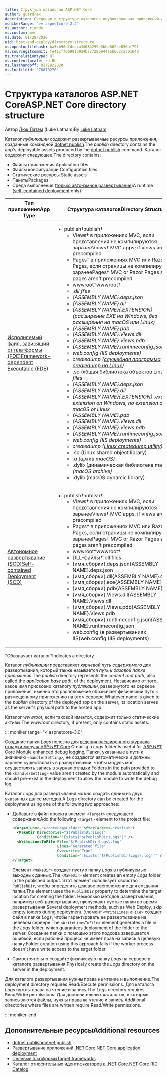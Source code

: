 ```yaml
---
title: Структура каталогов ASP.NET Core
author: guardrex
description: Сведения о структуре каталогов опубликованных приложений ASP.NET Core.
monikerRange: '>= aspnetcore-2.2'
ms.author: riande
ms.custom: mvc
ms.date: 01/28/2020
uid: host-and-deploy/directory-structure
ms.openlocfilehash: ba5cb96dfdcdca10034299e3bbe662ce056af791
ms.sourcegitcommit: fe41cff0b99f3920b727286944e5b652ca301640
ms.translationtype: HT
ms.contentlocale: ru-RU
ms.lasthandoff: 01/29/2020
ms.locfileid: "76870270"
---
```

# <a name="aspnet-core-directory-structure"></a><span data-ttu-id="400db-103">Структура каталогов ASP.NET Core</span><span class="sxs-lookup"><span data-stu-id="400db-103">ASP.NET Core directory structure</span></span>

<span data-ttu-id="400db-104">Автор [Люк Латэм](https://github.com/guardrex) (Luke Latham)</span><span class="sxs-lookup"><span data-stu-id="400db-104">By [Luke Latham](https://github.com/guardrex)</span></span>

<span data-ttu-id="400db-105">Каталог *публикации* содержит развертываемые ресурсы приложения, созданные командной [dotnet publish](/dotnet/core/tools/dotnet-publish).</span><span class="sxs-lookup"><span data-stu-id="400db-105">The *publish* directory contains the app's deployable assets produced by the [dotnet publish](/dotnet/core/tools/dotnet-publish) command.</span></span> <span data-ttu-id="400db-106">Каталог содержит следующее.</span><span class="sxs-lookup"><span data-stu-id="400db-106">The directory contains:</span></span>

* <span data-ttu-id="400db-107">Файлы приложения.</span><span class="sxs-lookup"><span data-stu-id="400db-107">Application files</span></span>
* <span data-ttu-id="400db-108">Файлы конфигурации.</span><span class="sxs-lookup"><span data-stu-id="400db-108">Configuration files</span></span>
* <span data-ttu-id="400db-109">Статические ресурсы.</span><span class="sxs-lookup"><span data-stu-id="400db-109">Static assets</span></span>
* <span data-ttu-id="400db-110">Пакеты</span><span class="sxs-lookup"><span data-stu-id="400db-110">Packages</span></span>
* <span data-ttu-id="400db-111">Среда выполнения ([только автономное развертывание](/dotnet/core/deploying/#self-contained-deployments-scd))</span><span class="sxs-lookup"><span data-stu-id="400db-111">A runtime ([self-contained deployment](/dotnet/core/deploying/#self-contained-deployments-scd) only)</span></span>

| <span data-ttu-id="400db-112">Тип приложения</span><span class="sxs-lookup"><span data-stu-id="400db-112">App Type</span></span> | <span data-ttu-id="400db-113">Структура каталогов</span><span class="sxs-lookup"><span data-stu-id="400db-113">Directory Structure</span></span> |
| -------- | ------------------- |
| [<span data-ttu-id="400db-114">Исполняемый файл, зависящий от платформы (FDE)</span><span class="sxs-lookup"><span data-stu-id="400db-114">Framework-dependent Executable (FDE)</span></span>](/dotnet/core/deploying/#framework-dependent-executables-fde) | <ul><li><span data-ttu-id="400db-115">publish&dagger;</span><span class="sxs-lookup"><span data-stu-id="400db-115">publish&dagger;</span></span><ul><li><span data-ttu-id="400db-116">Views&dagger; в приложениях MVC, если представления не компилируются заранее</span><span class="sxs-lookup"><span data-stu-id="400db-116">Views&dagger; MVC apps; if views aren't precompiled</span></span></li><li><span data-ttu-id="400db-117">Pages&dagger; в приложениях MVC или Razor Pages, если страницы не компилируются заранее</span><span class="sxs-lookup"><span data-stu-id="400db-117">Pages&dagger; MVC or Razor Pages apps, if pages aren't precompiled</span></span></li><li><span data-ttu-id="400db-118">wwwroot&dagger;</span><span class="sxs-lookup"><span data-stu-id="400db-118">wwwroot&dagger;</span></span></li><li><span data-ttu-id="400db-119">*.dll files</li><li>{ASSEMBLY NAME}.deps.json</li><li>{ASSEMBLY NAME}.dll</li><li>{ASSEMBLY NAME}{.EXTENSION} (расширение *EXE* на Windows, без расширения на macOS или Linux)</li><li>{ASSEMBLY NAME}.pdb</li><li>{ASSEMBLY NAME}.Views.dll</li><li>{ASSEMBLY NAME}.Views.pdb</li><li>{ASSEMBLY NAME}.runtimeconfig.json</li><li>web.config (IIS deployments)</li><li>createdump ([служебная программа createdump на Linux](https://github.com/dotnet/coreclr/blob/master/Documentation/botr/xplat-minidump-generation.md#configurationpolicy))</li><li>* .so (общая библиотека объектов Linux)</span><span class="sxs-lookup"><span data-stu-id="400db-119">*.dll files</li><li>{ASSEMBLY NAME}.deps.json</li><li>{ASSEMBLY NAME}.dll</li><li>{ASSEMBLY NAME}{.EXTENSION} *.exe* extension on Windows, no extension on macOS or Linux</li><li>{ASSEMBLY NAME}.pdb</li><li>{ASSEMBLY NAME}.Views.dll</li><li>{ASSEMBLY NAME}.Views.pdb</li><li>{ASSEMBLY NAME}.runtimeconfig.json</li><li>web.config (IIS deployments)</li><li>createdump ([Linux createdump utility](https://github.com/dotnet/coreclr/blob/master/Documentation/botr/xplat-minidump-generation.md#configurationpolicy))</li><li>*.so (Linux shared object library)</span></span></li><li><span data-ttu-id="400db-120">*.a (архив macOS)</li><li>* .dylib (динамическая библиотека macOS)</span><span class="sxs-lookup"><span data-stu-id="400db-120">*.a (macOS archive)</li><li>*.dylib (macOS dynamic library)</span></span></li></ul></li></ul> |
| [<span data-ttu-id="400db-121">Автономное развертывание (SCD)</span><span class="sxs-lookup"><span data-stu-id="400db-121">Self-contained Deployment (SCD)</span></span>](/dotnet/core/deploying/#self-contained-deployments-scd) | <ul><li><span data-ttu-id="400db-122">publish&dagger;</span><span class="sxs-lookup"><span data-stu-id="400db-122">publish&dagger;</span></span><ul><li><span data-ttu-id="400db-123">Views&dagger; в приложениях MVC, если представления не компилируются заранее</span><span class="sxs-lookup"><span data-stu-id="400db-123">Views&dagger; MVC apps, if views aren't precompiled</span></span></li><li><span data-ttu-id="400db-124">Pages&dagger; в приложениях MVC или Razor Pages, если страницы не компилируются заранее</span><span class="sxs-lookup"><span data-stu-id="400db-124">Pages&dagger; MVC or Razor Pages apps, if pages aren't precompiled</span></span></li><li><span data-ttu-id="400db-125">wwwroot&dagger;</span><span class="sxs-lookup"><span data-stu-id="400db-125">wwwroot&dagger;</span></span></li><li><span data-ttu-id="400db-126">DLL-файлы</span><span class="sxs-lookup"><span data-stu-id="400db-126">\*.dll files</span></span></li><li><span data-ttu-id="400db-127">{имя_сборки}.deps.json</span><span class="sxs-lookup"><span data-stu-id="400db-127">{ASSEMBLY NAME}.deps.json</span></span></li><li><span data-ttu-id="400db-128">{имя_сборки}.dll</span><span class="sxs-lookup"><span data-stu-id="400db-128">{ASSEMBLY NAME}.dll</span></span></li><li><span data-ttu-id="400db-129">{имя_сборки}.exe</span><span class="sxs-lookup"><span data-stu-id="400db-129">{ASSEMBLY NAME}.exe</span></span></li><li><span data-ttu-id="400db-130">{имя_сборки}.pdb</span><span class="sxs-lookup"><span data-stu-id="400db-130">{ASSEMBLY NAME}.pdb</span></span></li><li><span data-ttu-id="400db-131">{имя_сборки}.Views.dll</span><span class="sxs-lookup"><span data-stu-id="400db-131">{ASSEMBLY NAME}.Views.dll</span></span></li><li><span data-ttu-id="400db-132">{имя_сборки}.Views.pdb</span><span class="sxs-lookup"><span data-stu-id="400db-132">{ASSEMBLY NAME}.Views.pdb</span></span></li><li><span data-ttu-id="400db-133">{имя_сборки}.runtimeconfig.json</span><span class="sxs-lookup"><span data-stu-id="400db-133">{ASSEMBLY NAME}.runtimeconfig.json</span></span></li><li><span data-ttu-id="400db-134">web.config (в развертываниях IIS)</span><span class="sxs-lookup"><span data-stu-id="400db-134">web.config (IIS deployments)</span></span></li></ul></li></ul> |

<span data-ttu-id="400db-135">&dagger;Обозначает каталог</span><span class="sxs-lookup"><span data-stu-id="400db-135">&dagger;Indicates a directory</span></span>

<span data-ttu-id="400db-136">Каталог *публикации* представляет *корневой путь содержимого* для развертывания, который также называется *путь к базовой папке приложения*.</span><span class="sxs-lookup"><span data-stu-id="400db-136">The *publish* directory represents the *content root path*, also called the *application base path*, of the deployment.</span></span> <span data-ttu-id="400db-137">Независимо от того, какое имя присвоено каталогу *публикации*, развернутого на сервере приложения, именно это расположение обозначает физический путь к размещенному приложению на этом сервере.</span><span class="sxs-lookup"><span data-stu-id="400db-137">Whatever name is given to the *publish* directory of the deployed app on the server, its location serves as the server's physical path to the hosted app.</span></span>

<span data-ttu-id="400db-138">Каталог *wwwroot*, если таковой имеется, содержит только статические активы.</span><span class="sxs-lookup"><span data-stu-id="400db-138">The *wwwroot* directory, if present, only contains static assets.</span></span>

::: moniker range="< aspnetcore-3.0"

<span data-ttu-id="400db-139">Создание папки *Logs* полезно для [ведения расширенного журнала отладки модуля ASP.NET Core](xref:host-and-deploy/aspnet-core-module#enhanced-diagnostic-logs).</span><span class="sxs-lookup"><span data-stu-id="400db-139">Creating a *Logs* folder is useful for [ASP.NET Core Module enhanced debug logging](xref:host-and-deploy/aspnet-core-module#enhanced-diagnostic-logs).</span></span> <span data-ttu-id="400db-140">Папки, указанные в пути к значению `<handlerSetting>`, не создаются автоматически и должны заранее существовать в развертывании, чтобы модуль мог осуществлять запись в журнал отладки.</span><span class="sxs-lookup"><span data-stu-id="400db-140">Folders in the path provided to the `<handlerSetting>` value aren't created by the module automatically and should pre-exist in the deployment to allow the module to write the debug log.</span></span>

<span data-ttu-id="400db-141">Каталог *Logs* для развертывания можно создать одним из двух указанных далее методов.</span><span class="sxs-lookup"><span data-stu-id="400db-141">A *Logs* directory can be created for the deployment using one of the following two approaches:</span></span>

* <span data-ttu-id="400db-142">Добавьте в файл проекта элемент `<Target>` следующего содержания:</span><span class="sxs-lookup"><span data-stu-id="400db-142">Add the following `<Target>` element to the project file:</span></span>

   ```xml
   <Target Name="CreateLogsFolder" AfterTargets="Publish">
     <MakeDir Directories="$(PublishDir)Logs" 
              Condition="!Exists('$(PublishDir)Logs')" />
     <WriteLinesToFile File="$(PublishDir)Logs\.log" 
                       Lines="Generated file" 
                       Overwrite="True" 
                       Condition="!Exists('$(PublishDir)Logs\.log')" />
   </Target>
   ```

   <span data-ttu-id="400db-143">Элемент `<MakeDir>` создает пустую папку *Logs* в публикуемых выходных данных.</span><span class="sxs-lookup"><span data-stu-id="400db-143">The `<MakeDir>` element creates an empty *Logs* folder in the published output.</span></span> <span data-ttu-id="400db-144">Этот элемент использует свойство `PublishDir`, чтобы определить целевое расположение для создания папки.</span><span class="sxs-lookup"><span data-stu-id="400db-144">The element uses the `PublishDir` property to determine the target location for creating the folder.</span></span> <span data-ttu-id="400db-145">Несколько методов развертывания, например веб-развертывание, пропускают пустые папки во время развертывания.</span><span class="sxs-lookup"><span data-stu-id="400db-145">Several deployment methods, such as Web Deploy, skip empty folders during deployment.</span></span> <span data-ttu-id="400db-146">Элемент `<WriteLinesToFile>` создает файл в папке *Logs*, чтобы гарантировать ее развертывание на целевом сервере.</span><span class="sxs-lookup"><span data-stu-id="400db-146">The `<WriteLinesToFile>` element generates a file in the *Logs* folder, which guarantees deployment of the folder to the server.</span></span> <span data-ttu-id="400db-147">Создание папки с помощью этого подхода завершается ошибкой, если рабочий процесс не имеет прав на запись в целевую папку.</span><span class="sxs-lookup"><span data-stu-id="400db-147">Folder creation using this approach fails if the worker process doesn't have write access to the target folder.</span></span>

* <span data-ttu-id="400db-148">Самостоятельно создайте физическую папку *Logs* на сервере в каталоге развертывания.</span><span class="sxs-lookup"><span data-stu-id="400db-148">Physically create the *Logs* directory on the server in the deployment.</span></span>

<span data-ttu-id="400db-149">Для каталога развертывания нужны права на чтение и выполнение.</span><span class="sxs-lookup"><span data-stu-id="400db-149">The deployment directory requires Read/Execute permissions.</span></span> <span data-ttu-id="400db-150">Для каталога *Logs* нужны права на чтение и запись.</span><span class="sxs-lookup"><span data-stu-id="400db-150">The *Logs* directory requires Read/Write permissions.</span></span> <span data-ttu-id="400db-151">Для дополнительных каталогов, в которые записываются файлы, нужны права на чтение и запись.</span><span class="sxs-lookup"><span data-stu-id="400db-151">Additional directories where files are written require Read/Write permissions.</span></span>

::: moniker-end

## <a name="additional-resources"></a><span data-ttu-id="400db-152">Дополнительные ресурсы</span><span class="sxs-lookup"><span data-stu-id="400db-152">Additional resources</span></span>

* [<span data-ttu-id="400db-153">dotnet publish</span><span class="sxs-lookup"><span data-stu-id="400db-153">dotnet publish</span></span>](/dotnet/core/tools/dotnet-publish)
* [<span data-ttu-id="400db-154">Развертывание приложений .NET Core</span><span class="sxs-lookup"><span data-stu-id="400db-154">.NET Core application deployment</span></span>](/dotnet/core/deploying/)
* [<span data-ttu-id="400db-155">Целевые платформы</span><span class="sxs-lookup"><span data-stu-id="400db-155">Target frameworks</span></span>](/dotnet/standard/frameworks)
* [<span data-ttu-id="400db-156">Каталог относительных идентификаторов в .NET Core</span><span class="sxs-lookup"><span data-stu-id="400db-156">.NET Core RID Catalog</span></span>](/dotnet/core/rid-catalog)
